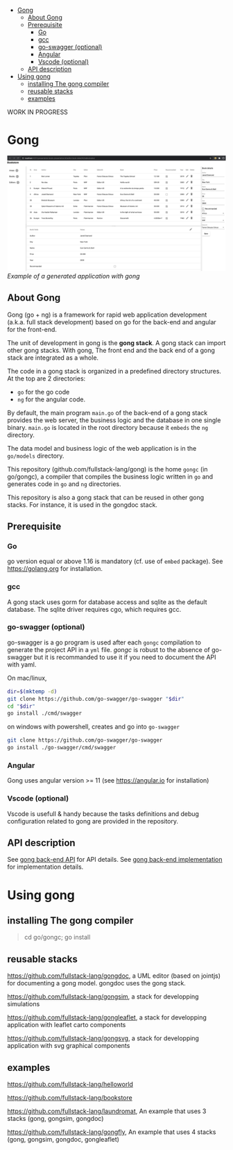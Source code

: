 - [Gong](#gong)
  - [About Gong](#about-gong)
  - [Prerequisite](#prerequisite)
    - [Go](#go)
    - [gcc](#gcc)
    - [go-swagger (optional)](#go-swagger-optional)
    - [Angular](#angular)
    - [Vscode (optional)](#vscode-optional)
  - [API description](#api-description)
- [Using gong](#using-gong)
  - [installing The gong compiler](#installing-the-gong-compiler)
  - [reusable stacks](#reusable-stacks)
  - [examples](#examples)

WORK IN PROGRESS

# Gong

![Example of a generated application with gong](docs/images/bookstore-client.png)
*Example of a generated application with gong*

## About Gong

Gong (go + ng) is a framework for rapid web application development (a.k.a. full stack development) based on go for the back-end and angular for the front-end.

The unit of development in gong is the **gong stack**. A gong stack can import other gong stacks. With gong, The front end and the back end of a gong stack are integrated as a whole.

The code in a gong stack is organized in a predefined directory structures. At the top are 2 directories:

- `go` for the go code
- `ng` for the angular code. 

By default, the main program `main.go` of the back-end of a gong stack provides the web server, the business logic and the database in one single binary. `main.go` is located in the root directory because it `embeds` the `ng` directory.

The data model and business logic of the web application is in the `go/models` directory. 

This repository (github.com/fullstack-lang/gong) is the home `gongc` (in go/gongc), a compiler that compiles the business logic written in `go` and generates code in `go` and `ng` directories.

This repository is also a gong stack that can be reused in other gong stacks. For instance, it is used in the gongdoc stack.

## Prerequisite

### Go

go version equal or above 1.16 is mandatory (cf. use of `embed` package). See https://golang.org for installation.

### gcc

A gong stack uses gorm for database access and sqlite as the default database. The sqlite driver requires cgo, which requires gcc.

### go-swagger (optional)

go-swagger is a go program is used after each `gongc` compilation to generate the project API in a `yml` file. *gongc* is robust to the absence of go-swagger but it is recommanded to use it if you need to document the API with yaml.

On mac/linux,

```bash
dir=$(mktemp -d) 
git clone https://github.com/go-swagger/go-swagger "$dir" 
cd "$dir"
go install ./cmd/swagger
```

on windows with powershell, creates and go into `go-swagger`
```bash
git clone https://github.com/go-swagger/go-swagger
go install ./go-swagger/cmd/swagger
```

### Angular

Gong uses angular version >= 11 (see https://angular.io for installation)

### Vscode (optional)

Vscode is usefull & handy because the tasks definitions and debug configuration related to gong are provided in the repository.

## API description

See [gong back-end API](./gong-go-api.md) for API details.
See [gong back-end implementation](./gong-go-impl.md) for implementation details.

# Using gong

## installing The gong compiler

> cd go/gongc; go install

## reusable stacks 

https://github.com/fullstack-lang/gongdoc, a UML editor (based on jointjs) for documenting a gong model. gongdoc uses the gong stack.

https://github.com/fullstack-lang/gongsim, a stack for developping simulations

https://github.com/fullstack-lang/gongleaflet, a stack for developping application with leaflet carto components

https://github.com/fullstack-lang/gongsvg, a stack for developping application with svg graphical components

## examples

https://github.com/fullstack-lang/helloworld

https://github.com/fullstack-lang/bookstore

https://github.com/fullstack-lang/laundromat, An example that uses 3 stacks (gong, gongsim, gongdoc)

https://github.com/fullstack-lang/gongfly, An example that uses 4 stacks (gong, gongsim, gongdoc, gongleaflet)
